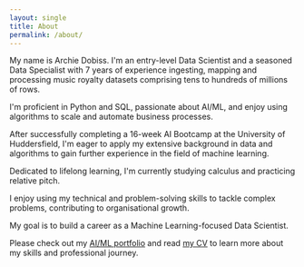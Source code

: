 ```yaml
---
layout: single
title: About
permalink: /about/
---
```


My name is Archie Dobiss. I'm an entry-level Data Scientist and a seasoned Data Specialist with 7 years of experience ingesting, mapping and processing music royalty datasets comprising tens to hundreds of millions of rows.

I'm proficient in Python and SQL, passionate about AI/ML, and enjoy using algorithms to scale and automate business processes.

After successfully completing a 16-week AI Bootcamp at the University of Huddersfield, I'm eager to apply my extensive background in data and algorithms to gain further experience in the field of machine learning.

Dedicated to lifelong learning, I'm currently studying calculus and practicing relative pitch.

I enjoy using my technical and problem-solving skills to tackle complex problems, contributing to organisational growth.

My goal is to build a career as a Machine Learning-focused Data Scientist. 

Please check out my [AI/ML portfolio](/projects) and read [my CV](/assets/archie-dobiss-cv.pdf) to learn more about my skills and professional journey.